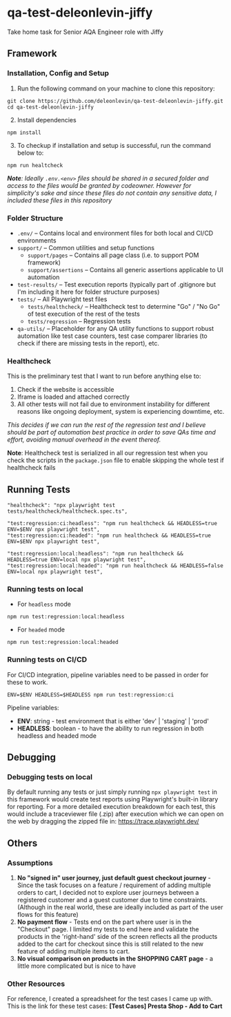 # qa-test-deleonlevin-jiffy

Take home task for Senior AQA Engineer role with Jiffy

## Framework
### Installation, Config and Setup
1. Run the following command on your machine to clone this repository:
```
git clone https://github.com/deleonlevin/qa-test-deleonlevin-jiffy.git
cd qa-test-deleonlevin-jiffy
```
2. Install dependencies
```
npm install
```
3. To checkup if installation and setup is successful, run the command below to:
```
npm run healtcheck
```

 _**Note**: Ideally `.env.<env>` files should be shared in a secured folder and access to the files would be granted by codeowner. However for simplicity's sake and since these files do not contain any sensitive data, I included these files in this repository_

### Folder Structure
- `.env/` – Contains local and environment files for both local and CI/CD environments
- `support/` – Common utilities and setup functions
  - `support/pages` – Contains all page class (i.e. to support POM framework)
  - `support/assertions` – Contains all generic assertions applicable to UI automation
- `test-results/` – Test execution reports (typically part of .gitignore but I'm including it here for folder structure purposes)
- `tests/` – All Playwright test files
  - `tests/healthcheck/` – Healthcheck test to determine "Go" / "No Go" of test execution of the rest of the tests
  - `tests/regression` – Regression tests
- `qa-utils/` – Placeholder for any QA utility functions to support robust automation like test case counters, test case comparer libraries (to check if there are missing tests in the report), etc.

### Healthcheck
This is the preliminary test that I want to run before anything else to:
1. Check if the website is accessible
2. Iframe is loaded and attached correctly
3. All other tests will not fail due to environment instability for different reasons like ongoing deployment, system is experiencing downtime, etc.

_This decides if we can run the rest of the regression test 
and I believe should be part of automation best practice 
in order to save QAs time and effort,
avoiding manual overhead in the event thereof._

**Note**: Healthcheck test is serialized in all our regression test when you check the scripts in the `package.json` file to enable skipping the whole test if healthcheck fails

## Running Tests
```
"healthcheck": "npx playwright test tests/healthcheck/healthcheck.spec.ts",

"test:regression:ci:headless": "npm run healthcheck && HEADLESS=true ENV=$ENV npx playwright test",
"test:regression:ci:headed": "npm run healthcheck && HEADLESS=true ENV=$ENV npx playwright test",

"test:regression:local:headless": "npm run healthcheck && HEADLESS=true ENV=local npx playwright test",
"test:regression:local:headed": "npm run healthcheck && HEADLESS=false ENV=local npx playwright test",
```
### Running tests on local
- For `headless` mode
```
npm run test:regression:local:headless
```

- For `headed` mode
```
npm run test:regression:local:headed
```
### Running tests on CI/CD
For CI/CD integration, pipeline variables need to be passed in order for these to work. 
```
ENV=$ENV HEADLESS=$HEADLESS npm run test:regression:ci
```
Pipeline variables:
- **ENV**: string - test environment that is either 'dev' | 'staging' | 'prod'
- **HEADLESS**: boolean - to have the ability to run regression in both headless and headed mode

## Debugging
### Debugging tests on local
By default running any tests or just simply running `npx playwright test` in this framework would create test reports using Playwright's built-in library for reporting. 
For a more detailed execution breakdown for each test, this would include a traceviewer file (.zip) after execution which we can open on the web by dragging the zipped file in: https://trace.playwright.dev/

## Others
### Assumptions
1. **No "signed in" user journey, just default guest checkout journey** - Since the task focuses on a feature / requirement of adding multiple orders to cart, I decided not to explore user journeys between a registered customer and a guest customer due to time constraints. (Although in the real world, these are ideally included as part of the user flows for this feature)
2. **No payment flow** - Tests end on the part where user is in the "Checkout" page. I limited my tests to end here and validate the products in the 'right-hand' side of the screen reflects all the products added to the cart for checkout since this is still related to the new feature of adding multiple items to cart.
3. **No visual comparison on products in the SHOPPING CART page** - a little more complicated but is nice to have

### Other Resources
For reference, I created a spreadsheet for the test cases I came up with.
This is the link for these test cases: **[Test Cases] Presta Shop - Add to Cart**
